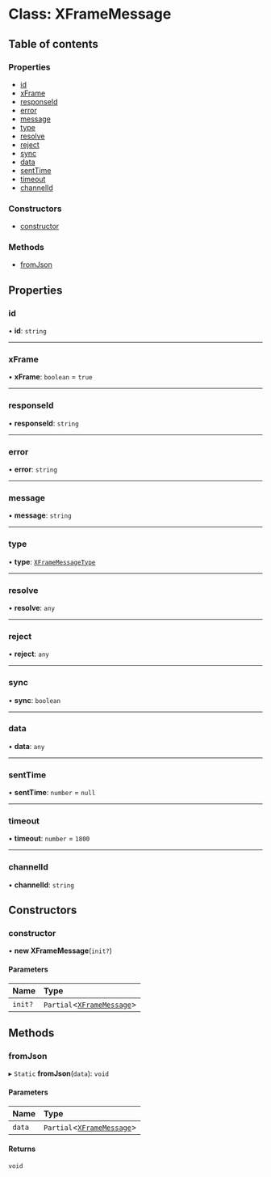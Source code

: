 # Class: XFrameMessage

## Table of contents

### Properties

- [id](XFrameMessage.md#id)
- [xFrame](XFrameMessage.md#xframe)
- [responseId](XFrameMessage.md#responseid)
- [error](XFrameMessage.md#error)
- [message](XFrameMessage.md#message)
- [type](XFrameMessage.md#type)
- [resolve](XFrameMessage.md#resolve)
- [reject](XFrameMessage.md#reject)
- [sync](XFrameMessage.md#sync)
- [data](XFrameMessage.md#data)
- [sentTime](XFrameMessage.md#senttime)
- [timeout](XFrameMessage.md#timeout)
- [channelId](XFrameMessage.md#channelid)

### Constructors

- [constructor](XFrameMessage.md#constructor)

### Methods

- [fromJson](XFrameMessage.md#fromjson)

## Properties

### id

• **id**: `string`

___

### xFrame

• **xFrame**: `boolean` = `true`

___

### responseId

• **responseId**: `string`

___

### error

• **error**: `string`

___

### message

• **message**: `string`

___

### type

• **type**: [`XFrameMessageType`](../enums/XFrameMessageType.md)

___

### resolve

• **resolve**: `any`

___

### reject

• **reject**: `any`

___

### sync

• **sync**: `boolean`

___

### data

• **data**: `any`

___

### sentTime

• **sentTime**: `number` = `null`

___

### timeout

• **timeout**: `number` = `1800`

___

### channelId

• **channelId**: `string`

## Constructors

### constructor

• **new XFrameMessage**(`init?`)

#### Parameters

| Name | Type |
| :------ | :------ |
| `init?` | `Partial`<[`XFrameMessage`](XFrameMessage.md)\> |

## Methods

### fromJson

▸ `Static` **fromJson**(`data`): `void`

#### Parameters

| Name | Type |
| :------ | :------ |
| `data` | `Partial`<[`XFrameMessage`](XFrameMessage.md)\> |

#### Returns

`void`

